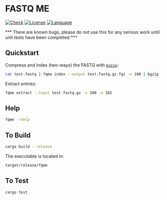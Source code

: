 # FASTQ ME

[![Check](https://github.com/nh13/fqme/actions/workflows/build_and_test.yml/badge.svg?branch=main)](https://github.com/nh13/fqme/actions/workflows/build_and_test.yml)
[![License](http://img.shields.io/badge/license-MIT-blue.svg)](https://github.com/nh13/fqme/blob/main/LICENSE)
[![Language](http://img.shields.io/badge/language-rust-brightgreen.svg)](http://www.https://www.rust-lang.org/)

*** There are known bugs, please do not use this for any serious work until unit tests have been completed ***

## Quickstart

Compress and index (two-ways) the FASTQ with [`bgzip`](http://www.htslib.org/doc/bgzip.html):

```bash
cat test.fastq | fqme index --output test.fastq.gz.fqi -n 100 | bgzip -c -i --index-name test.fastq.gz.gzi > test.fastq.gz
```

Extract entries:
```bash
fqme extract --input test.fastq.gz -s 100 -e 102
```

## Help

```bash
fqme --help
```

## To Build

```bash
cargo build --release
```

The executable is located in:

```bash
target/release/fqme
```

## To Test

```bash
cargo test
```


